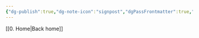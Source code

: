 ```yaml
---
{"dg-publish":true,"dg-note-icon":"signpost","dgPassFrontmatter":true,"noteIcon":"signpost","permalink":"/10-tags/read-me/","created":"2025-10-13T20:17:15.422+01:00","updated":"2025-10-21T20:01:12.810+01:00"}
---
```


[[0. Home\|Back home]]